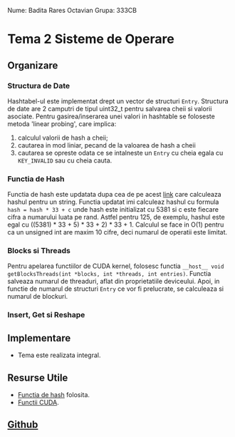 Nume: Badita Rares Octavian
Grupa: 333CB

# Tema 2 Sisteme de Operare

Organizare
-

### Structura de Date

Hashtabel-ul este implementat drept un vector de structuri ```Entry```.
Structura de date are 2 camputri de tipul uint32_t pentru salvarea cheii si valorii asociate.
Pentru gasirea/inserarea unei valori in hashtable se foloseste metoda 'linear probing', care implica:
 1. calculul valorii de hash a cheii;
 1. cautarea in mod liniar, pecand de la valoarea de hash a cheii
 1. cautarea se opreste odata ce se intalneste un ```Entry``` cu cheia egala cu ```KEY_INVALID``` sau cu cheia cauta.

### Functia de Hash

Functia de hash este updatata dupa cea de pe acest [link](http://www.cse.yorku.ca/~oz/hash.html) care calculeaza hashul pentru un string.
Functia updatat imi calculeaz hashul cu formula ```hash = hash * 33 + c``` unde hash este initializat cu 5381 si c este fiecare cifra a numarului luata pe rand.
Astfel pentru 125, de exemplu, hashul este egal cu ((5381) * 33 + 5) * 33 + 2) * 33 + 1.
Calculul se face in O(1) pentru ca un unsigned int are maxim 10 cifre, deci numarul de operatii este limitat.

### Blocks si Threads

Pentru apelarea functiilor de CUDA kernel, folosesc functia ```__host__ void getBlocksThreads(int *blocks, int *threads, int entries)```.
Functia salveaza numarul de threaduri, aflat din proprietatiile deviceului. Apoi, in functie de numarul de structuri ```Entry``` ce vor fi prelucrate, se calculeaza si numarul de blockuri.

### Insert, Get si Reshape

Implementare
-

* Tema este realizata integral.


Resurse Utile
-

* [Functia de hash](http://www.cse.yorku.ca/~oz/hash.html) folosita.
* [Functii CUDA](https://docs.nvidia.com/cuda/cuda-runtime-api/group__CUDART__MEMORY.html#group__CUDART__MEMORY_1gc263dbe6574220cc776b45438fc351e8).

[Github](https://github.com/WhyNotRaresh/Team3ASC)
-